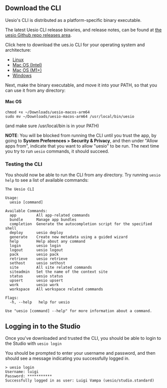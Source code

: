 ## Download the CLI

Uesio's CLI is distributed as a platform-specific binary executable.

The latest Uesio CLI release binaries, and release notes, can be found at [the uesio Github repo releases area](https://github.com/ues-io/uesio/releases).

Click here to download the ues.io CLI for your operating system and architecture:

-   [Linux](https://github.com/ues-io/uesio/releases/download/v0.5.8/uesio-linux)
-   [Mac OS (Intel)](https://github.com/ues-io/uesio/releases/download/v0.5.8/uesio-macos-amd64)
-   [Mac OS (M1+)](https://github.com/ues-io/uesio/releases/download/v0.5.8/uesio-macos-arm64)
-   [Windows](https://github.com/ues-io/uesio/releases/download/v0.5.8/uesio.exe)

Next, make the binary executable, and move it into your PATH, so that you can use it from any directory:

#### Mac OS

```
chmod +x ~/Downloads/uesio-macos-arm64
sudo mv ~/Downloads/uesio-macos-arm64 /usr/local/bin/uesio
```

(and make sure /usr/local/bin is in your PATH)

**NOTE**: You will be blocked from running the CLI until you trust the app, by going to **System Preferences > Security & Privacy**, and then under "Allow apps from", indicate that you want to allow "uesio" to be run. The next time you try to run `uesio` commands, it should succeed.

### Testing the CLI

You should now be able to run the CLI from any directory. Try running `uesio help` to see a list of available commands:

```
The Uesio CLI

Usage:
  uesio [command]

Available Commands:
  app         All app-related commands
  bundle      Manage app bundles
  completion  Generate the autocompletion script for the specified shell
  deploy      uesio deploy
  generate    Create new metadata using a guided wizard
  help        Help about any command
  login       uesio login
  logout      uesio logout
  pack        uesio pack
  retrieve    uesio retrieve
  sethost     uesio sethost
  site        All site related commands
  siteadmin   Set the name of the context site
  status      uesio status
  upsert      uesio upsert
  work        uesio work
  workspace   All workspace related commands

Flags:
  -h, --help   help for uesio

Use "uesio [command] --help" for more information about a command.
```

## Logging in to the Studio

Once you've downloaded and trusted the CLI, you should be able to login to the Studio with `uesio login`

You should be prompted to enter your username and password, and then should see a message indicating you successfully logged in.

```
> uesio login
Username: luigi
Password: ***********
Successfully logged in as user: Luigi Vampa (uesio/studio.standard)
```
